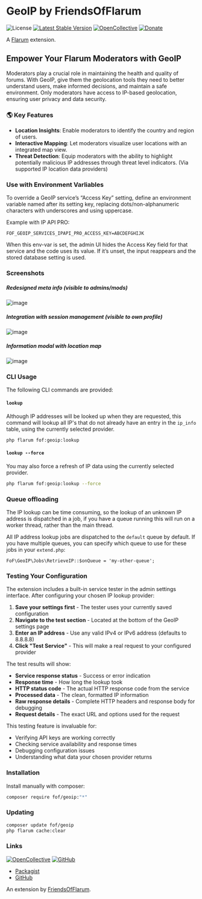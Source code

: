# GeoIP by FriendsOfFlarum

![License](https://img.shields.io/badge/license-MIT-blue.svg) [![Latest Stable Version](https://img.shields.io/packagist/v/fof/geoip.svg)](https://packagist.org/packages/fof/geoip) [![OpenCollective](https://img.shields.io/badge/opencollective-fof-blue.svg)](https://opencollective.com/fof/donate)  [![Donate](https://img.shields.io/badge/donate-datitisev-important.svg)](https://datitisev.me/donate)

A [Flarum](http://flarum.org) extension.

## Empower Your Flarum Moderators with GeoIP

Moderators play a crucial role in maintaining the health and quality of forums. With GeoIP, give them the geolocation tools they need to better understand users, make informed decisions, and maintain a safe environment. Only moderators have access to IP-based geolocation, ensuring user privacy and data security.

### 🌎 Key Features
- **Location Insights**: Enable moderators to identify the country and region of users.
- **Interactive Mapping**: Let moderators visualize user locations with an integrated map view.
- **Threat Detection**: Equip moderators with the ability to highlight potentially malicious IP addresses through threat level indicators. (Via supported IP location data providers)

### Use with Environment Varliables
To override a GeoIP service’s “Access Key” setting, define an environment variable named after its setting key, replacing dots/non-alphanumeric characters with underscores and using uppercase.

Example with IP API PRO:

`FOF_GEOIP_SERVICES_IPAPI_PRO_ACCESS_KEY=ABCDEFGHIJK`

When this env-var is set, the admin UI hides the Access Key field for that service and the code uses its value. If it’s unset, the input reappears and the stored database setting is used.

### Screenshots
##### Redesigned meta info (visible to admins/mods)
![image](https://user-images.githubusercontent.com/16573496/269216977-b8814964-dfe7-4af9-b519-628506fbc109.png)

##### Integration with session management (visible to own profile)
![image](https://user-images.githubusercontent.com/16573496/269137486-b13008fa-a47b-4909-9e9e-d5d2eaa180d4.png)

##### Information modal with location map
![image](https://user-images.githubusercontent.com/16573496/269137411-ae7657f1-38b5-46ba-9bd7-df802696a882.png)

### CLI Usage

The following CLI commands are provided:

#### `lookup`

Although IP addresses will be looked up when they are requested, this command will lookup all IP's that do not already have an entry in the `ip_info` table, using the currently selected provider.

```sh
php flarum fof:geoip:lookup
```

#### `lookup --force`

You may also force a refresh of IP data using the currently selected provider.

```sh
php flarum fof:geoip:lookup --force
```

### Queue offloading

The IP lookup can be time consuming, so the lookup of an unknown IP address is dispatched in a job, if you have a queue running this will run on a worker thread, rather than the main thread.

All IP address lookup jobs are dispatched to the `default` queue by default. If you have multiple queues, you can specify which queue to use for these jobs in your `extend.php`:

```
FoF\GeoIP\Jobs\RetrieveIP::$onQueue = 'my-other-queue';
```

### Testing Your Configuration

The extension includes a built-in service tester in the admin settings interface. After configuring your chosen IP lookup provider:

1. **Save your settings first** - The tester uses your currently saved configuration
2. **Navigate to the test section** - Located at the bottom of the GeoIP settings page
3. **Enter an IP address** - Use any valid IPv4 or IPv6 address (defaults to 8.8.8.8)
4. **Click "Test Service"** - This will make a real request to your configured provider

The test results will show:
- **Service response status** - Success or error indication
- **Response time** - How long the lookup took
- **HTTP status code** - The actual HTTP response code from the service
- **Processed data** - The clean, formatted IP information
- **Raw response details** - Complete HTTP headers and response body for debugging
- **Request details** - The exact URL and options used for the request

This testing feature is invaluable for:
- Verifying API keys are working correctly
- Checking service availability and response times
- Debugging configuration issues
- Understanding what data your chosen provider returns

### Installation

Install manually with composer:

```sh
composer require fof/geoip:"*"
```

### Updating

```sh
composer update fof/geoip
php flarum cache:clear
```

### Links

[![OpenCollective](https://img.shields.io/badge/donate-friendsofflarum-44AEE5?style=for-the-badge&logo=open-collective)](https://opencollective.com/fof/donate) [![GitHub](https://img.shields.io/badge/donate-datitisev-ea4aaa?style=for-the-badge&logo=github)](https://datitisev.me/donate/github)

- [Packagist](https://packagist.org/packages/fof/geoip)
- [GitHub](https://github.com/FriendsOfFlarum/geoip)

An extension by [FriendsOfFlarum](https://github.com/FriendsOfFlarum).
